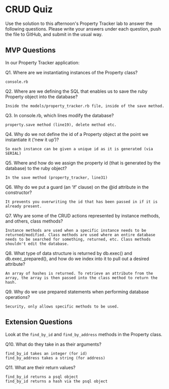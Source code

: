 # CRUD Quiz

Use the solution to this afternoon's Property Tracker lab to answer the following questions. Please write your answers under each question, push the file to GitHub, and submit in the usual way.

## MVP Questions

In our Property Tracker application:

Q1. Where are we instantiating instances of the Property class?

    console.rb

Q2. Where are we defining the SQL that enables us to save the ruby Property object into the database?

    Inside the models/property_tracker.rb file, inside of the save method.

Q3. In console.rb, which lines modify the database?

    property.save method (line19), delete method etc.

Q4. Why do we not define the id of a Property object at the point we instantiate it (‘new it up’)?

    So each instance can be given a unique id as it is generated (via SERIAL)

Q5. Where and how do we assign the property id (that is generated by the database) to the ruby object?

    In the save method (property_tracker, line31)

Q6. Why do we put a guard (an ‘if’ clause) on the @id attribute in the constructor?

    It prevents you overwriting the id that has been passed in if it is already present.

Q7. Why are some of the CRUD actions represented by instance methods, and others, class methods?

    Instance methods are used when a specific instance needs to be returned/modified. Class methods are used where an entire database needs to be searched for something, returned, etc. Class methods shouldn't edit the database.

Q8. What type of data structure is returned by db.exec() and db.exec_prepared(), and how do we index into it to pull out a desired attribute?

    An array of hashes is returned. To retrieve an attribute from the array, the array is then passed into the class method to return the hash.

Q9. Why do we use prepared statements when performing database operations?

    Security, only allows specific methods to be used.

## Extension Questions

Look at the `find_by_id` and `find_by_address` methods in the Property class.

Q10. What do they take in as their arguments?

    find_by_id takes an integer (for id)
    find_by_address takes a string (for address)

Q11. What are their return values?

    find_by_id returns a psql object
    find_by_id returns a hash via the psql object
